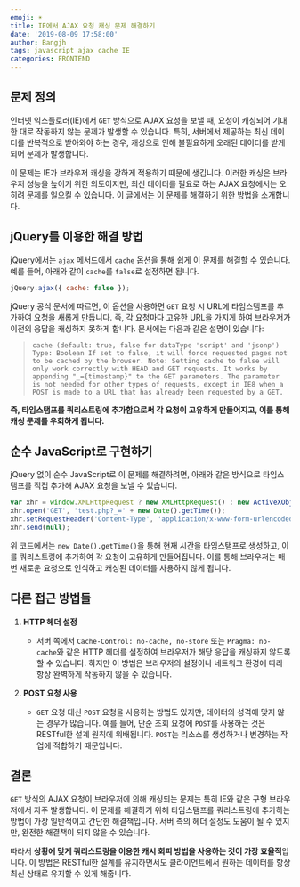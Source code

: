 ```yaml
---
emoji: ☀️
title: IE에서 AJAX 요청 캐싱 문제 해결하기
date: '2019-08-09 17:58:00'
author: Bangjh
tags: javascript ajax cache IE
categories: FRONTEND
---
```


## 문제 정의

인터넷 익스플로러(IE)에서 `GET` 방식으로 AJAX 요청을 보낼 때, 요청이 캐싱되어 기대한 대로 작동하지 않는 문제가 발생할 수 있습니다. 특히, 서버에서 제공하는 최신 데이터를 반복적으로 받아와야 하는 경우, 캐싱으로 인해 불필요하게 오래된 데이터를 받게 되어 문제가 발생합니다.

이 문제는 IE가 브라우저 캐싱을 강하게 적용하기 때문에 생깁니다. 이러한 캐싱은 브라우저 성능을 높이기 위한 의도이지만, 최신 데이터를 필요로 하는 AJAX 요청에서는 오히려 문제를 일으킬 수 있습니다. 이 글에서는 이 문제를 해결하기 위한 방법을 소개합니다.

## jQuery를 이용한 해결 방법

jQuery에서는 `ajax` 메서드에서 `cache` 옵션을 통해 쉽게 이 문제를 해결할 수 있습니다. 예를 들어, 아래와 같이 `cache`를 `false`로 설정하면 됩니다.

```javascript
jQuery.ajax({ cache: false });
```

jQuery 공식 문서에 따르면, 이 옵션을 사용하면 `GET` 요청 시 URL에 타임스탬프를 추가하여 요청을 새롭게 만듭니다. 즉, 각 요청마다 고유한 URL을 가지게 하여 브라우저가 이전의 응답을 캐싱하지 못하게 합니다. 문서에는 다음과 같은 설명이 있습니다:

> `cache (default: true, false for dataType 'script' and 'jsonp') Type: Boolean If set to false, it will force requested pages not to be cached by the browser. Note: Setting cache to false will only work correctly with HEAD and GET requests. It works by appending "_={timestamp}" to the GET parameters. The parameter is not needed for other types of requests, except in IE8 when a POST is made to a URL that has already been requested by a GET.`

**즉, 타임스탬프를 쿼리스트링에 추가함으로써 각 요청이 고유하게 만들어지고, 이를 통해 캐싱 문제를 우회하게 됩니다.**

## 순수 JavaScript로 구현하기

jQuery 없이 순수 JavaScript로 이 문제를 해결하려면, 아래와 같은 방식으로 타임스탬프를 직접 추가해 AJAX 요청을 보낼 수 있습니다.

```javascript
var xhr = window.XMLHttpRequest ? new XMLHttpRequest() : new ActiveXObject('Microsoft.XMLHTTP');
xhr.open('GET', 'test.php?_=' + new Date().getTime());
xhr.setRequestHeader('Content-Type', 'application/x-www-form-urlencoded');
xhr.send(null);
```

위 코드에서는 `new Date().getTime()`을 통해 현재 시간을 타임스탬프로 생성하고, 이를 쿼리스트링에 추가하여 각 요청이 고유하게 만들어집니다. 이를 통해 브라우저는 매번 새로운 요청으로 인식하고 캐싱된 데이터를 사용하지 않게 됩니다.

## 다른 접근 방법들

1. **HTTP 헤더 설정**

   - 서버 쪽에서 `Cache-Control: no-cache, no-store` 또는 `Pragma: no-cache`와 같은 HTTP 헤더를 설정하여 브라우저가 해당 응답을 캐싱하지 않도록 할 수 있습니다. 하지만 이 방법은 브라우저의 설정이나 네트워크 환경에 따라 항상 완벽하게 작동하지 않을 수 있습니다.

2. **POST 요청 사용**
   - `GET` 요청 대신 `POST` 요청을 사용하는 방법도 있지만, 데이터의 성격에 맞지 않는 경우가 많습니다. 예를 들어, 단순 조회 요청에 `POST`를 사용하는 것은 RESTful한 설계 원칙에 위배됩니다. `POST`는 리소스를 생성하거나 변경하는 작업에 적합하기 때문입니다.

## 결론

`GET` 방식의 AJAX 요청이 브라우저에 의해 캐싱되는 문제는 특히 IE와 같은 구형 브라우저에서 자주 발생합니다. 이 문제를 해결하기 위해 타임스탬프를 쿼리스트링에 추가하는 방법이 가장 일반적이고 간단한 해결책입니다. 서버 측의 헤더 설정도 도움이 될 수 있지만, 완전한 해결책이 되지 않을 수 있습니다.

따라서 **상황에 맞게 쿼리스트링을 이용한 캐시 회피 방법을 사용하는 것이 가장 효율적**입니다. 이 방법은 RESTful한 설계를 유지하면서도 클라이언트에서 원하는 데이터를 항상 최신 상태로 유지할 수 있게 해줍니다.

```toc

```
